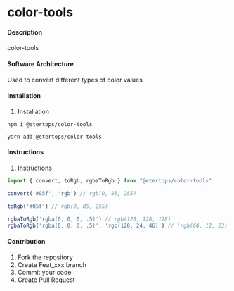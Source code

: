 # color-tools

#### Description
color-tools

#### Software Architecture
Used to convert different types of color values

#### Installation

1.  Installation
```text
npm i @etertops/color-tools

yarn add @etertops/color-tools

```

#### Instructions

1. Instructions
```javascript
import { convert, toRgb, rgbaToRgb } from "@etertops/color-tools"

convert('#05f', 'rgb') // rgb(0, 85, 255)

toRgb('#05f') // rgb(0, 85, 255)

rgbaToRgb('rgba(0, 0, 0, .5)') // rgb(128, 128, 128)
rgbaToRgb('rgba(0, 0, 0, .5)', 'rgb(128, 24, 46)') // 'rgb(64, 12, 23)'

```

#### Contribution

1.  Fork the repository
2.  Create Feat_xxx branch
3.  Commit your code
4.  Create Pull Request
